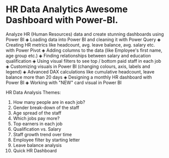 # HR Data Analytics Awesome Dashboard with Power-BI.

Analyze HR (Human Resources) data and create stunning dashboards using Power BI
◈ Loading data into Power BI and cleaning it with Power Query
◈ Creating HR metrics like headcount, avg. leave balance, avg. salary etc. with Power Pivot
◈ Adding columns to the data (like Employee's first name, age group etc.)
◈ Finding relationships between salary and education qualification
◈ Using visual filters to see top / bottom paid staff in each job
◈ Customizing visuals in Power BI (changing colours, axis, labels and legend)
◈ Advanced DAX calculations like cumulative headcount, leave balance more than 20 days 
◈ Designing a monthly HR dashboard with Power BI
◈ Working with "NEW" card visual in Power BI

HR Data Analysis Themes:
1) How many people are in each job?
2) Gender break-down of the staff
3) Age spread of the staff
4) Which jobs pay more?
5) Top earners in each job
6) Qualification vs. Salary
7) Staff growth trend over time
8) Employee filter by starting letter
9) Leave balance analysis
10) Quick HR Dashboard
